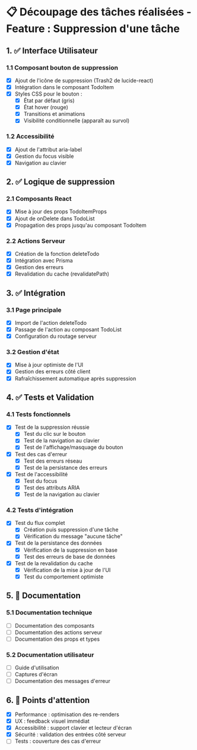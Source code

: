 # 📋 Découpage des tâches réalisées - Feature : Suppression d'une tâche

## 1. ✅ Interface Utilisateur
### 1.1 Composant bouton de suppression
- [x] Ajout de l'icône de suppression (Trash2 de lucide-react)
- [x] Intégration dans le composant TodoItem
- [x] Styles CSS pour le bouton :
  - [x] État par défaut (gris)
  - [x] État hover (rouge)
  - [x] Transitions et animations
  - [x] Visibilité conditionnelle (apparaît au survol)

### 1.2 Accessibilité
- [x] Ajout de l'attribut aria-label
- [x] Gestion du focus visible
- [x] Navigation au clavier

## 2. ✅ Logique de suppression
### 2.1 Composants React
- [x] Mise à jour des props TodoItemProps
- [x] Ajout de onDelete dans TodoList
- [x] Propagation des props jusqu'au composant TodoItem

### 2.2 Actions Serveur
- [x] Création de la fonction deleteTodo
- [x] Intégration avec Prisma
- [x] Gestion des erreurs
- [x] Revalidation du cache (revalidatePath)

## 3. ✅ Intégration
### 3.1 Page principale
- [x] Import de l'action deleteTodo
- [x] Passage de l'action au composant TodoList
- [x] Configuration du routage serveur

### 3.2 Gestion d'état
- [x] Mise à jour optimiste de l'UI
- [x] Gestion des erreurs côté client
- [x] Rafraîchissement automatique après suppression

## 4. ✅ Tests et Validation
### 4.1 Tests fonctionnels
- [x] Test de la suppression réussie
  - [x] Test du clic sur le bouton
  - [x] Test de la navigation au clavier
  - [x] Test de l'affichage/masquage du bouton
- [x] Test des cas d'erreur
  - [x] Test des erreurs réseau
  - [x] Test de la persistance des erreurs
- [x] Test de l'accessibilité
  - [x] Test du focus
  - [x] Test des attributs ARIA
  - [x] Test de la navigation au clavier

### 4.2 Tests d'intégration
- [x] Test du flux complet
  - [x] Création puis suppression d'une tâche
  - [x] Vérification du message "aucune tâche"
- [x] Test de la persistance des données
  - [x] Vérification de la suppression en base
  - [x] Test des erreurs de base de données
- [x] Test de la revalidation du cache
  - [x] Vérification de la mise à jour de l'UI
  - [x] Test du comportement optimiste

## 5. 📝 Documentation
### 5.1 Documentation technique
- [ ] Documentation des composants
- [ ] Documentation des actions serveur
- [ ] Documentation des props et types

### 5.2 Documentation utilisateur
- [ ] Guide d'utilisation
- [ ] Captures d'écran
- [ ] Documentation des messages d'erreur

## 6. 🎯 Points d'attention
- [x] Performance : optimisation des re-renders
- [x] UX : feedback visuel immédiat
- [x] Accessibilité : support clavier et lecteur d'écran
- [x] Sécurité : validation des entrées côté serveur
- [ ] Tests : couverture des cas d'erreur 